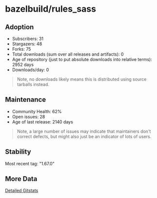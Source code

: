 # bazelbuild/rules_sass

## Adoption

- Subscribers: 31
- Stargazers: 48
- Forks: 75
- Total downloads (sum over all releases and artifacts): 0
- Age of repository (just to put absolute downloads into relative terms): 2952 days
- Downloads/day: 0

> Note, no downloads likely means this is distributed using source tarballs instead.

## Maintenance

- Community Health: 62%
- Open issues: 28
- Age of last release: 2140 days

> Note, a large number of issues may indicate that maintainers don't correct defects, but might also
> just be an indicator of lots of users.

## Stability

Most recent tag: "1.67.0"

## More Data

[Detailed Gitstats](/bazel-catalog/gitstats/bazelbuild/rules_sass)

